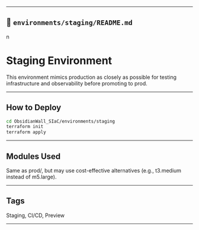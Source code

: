 

---

## 📁 `environments/staging/README.md`

n
# Staging Environment

This environment mimics production as closely as possible for testing infrastructure and observability before promoting to prod.

---
## How to Deploy

```bash
cd ObsidianWall_SIaC/environments/staging
terraform init
terraform apply
```
---

## Modules Used
Same as prod/, but may use cost-effective alternatives (e.g., t3.medium instead of m5.large).

----
## Tags
Staging, CI/CD, Preview

----